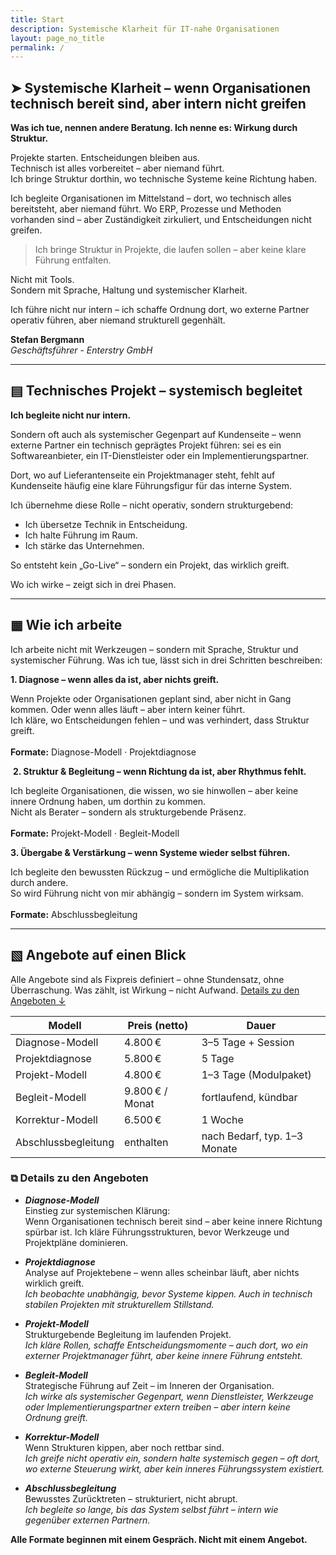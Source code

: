 ```yaml
---
title: Start
description: Systemische Klarheit für IT-nahe Organisationen
layout: page_no_title
permalink: /
---
```


## ➤ Systemische Klarheit – wenn Organisationen technisch bereit sind, aber intern nicht greifen

**Was ich tue, nennen andere Beratung. Ich nenne es: Wirkung durch Struktur.**

Projekte starten. Entscheidungen bleiben aus.
<br>Technisch ist alles vorbereitet – aber niemand führt.
<br>
Ich bringe Struktur dorthin, wo technische Systeme keine Richtung haben.

Ich begleite Organisationen im Mittelstand –
dort, wo technisch alles bereitsteht, aber niemand führt.
Wo ERP, Prozesse und Methoden vorhanden sind –
aber Zuständigkeit zirkuliert, und Entscheidungen nicht greifen.

> Ich bringe Struktur in Projekte, die laufen sollen –
aber keine klare Führung entfalten.

Nicht mit Tools. 
<br>
Sondern mit Sprache, Haltung und systemischer Klarheit.

Ich führe nicht nur intern –
ich schaffe Ordnung dort, wo externe Partner operativ führen,
aber niemand strukturell gegenhält.

**Stefan Bergmann** <br>
_Geschäftsführer - Enterstry GmbH_

---
## ▤ Technisches Projekt – systemisch begleitet

**Ich begleite nicht nur intern.**

Sondern oft auch als systemischer Gegenpart auf Kundenseite – wenn externe Partner ein technisch geprägtes Projekt führen: sei es ein Softwareanbieter, ein IT-Dienstleister oder ein Implementierungspartner.

Dort, wo auf Lieferantenseite ein Projektmanager steht, fehlt auf Kundenseite häufig eine klare Führungsfigur für das interne System.

Ich übernehme diese Rolle – nicht operativ, sondern strukturgebend:

- Ich übersetze Technik in Entscheidung.
- Ich halte Führung im Raum.
- Ich stärke das Unternehmen.

So entsteht kein „Go-Live“ – sondern ein Projekt, das wirklich greift.

Wo ich wirke – zeigt sich in drei Phasen.

---
## ▦ Wie ich arbeite

Ich arbeite nicht mit Werkzeugen – sondern mit Sprache, Struktur und systemischer Führung. Was ich tue, lässt sich in drei Schritten beschreiben:

**1. Diagnose – wenn alles da ist, aber nichts greift.**

Wenn Projekte oder Organisationen geplant sind, aber nicht in Gang kommen. Oder wenn alles läuft – aber intern keiner führt. <br>Ich kläre, wo Entscheidungen fehlen – und was verhindert, dass Struktur greift. 
<br>
<br>**Formate:** Diagnose-Modell · Projektdiagnose

​
**2. Struktur & Begleitung – wenn Richtung da ist, aber Rhythmus fehlt.**

Ich begleite Organisationen, die wissen, wo sie hinwollen – aber keine innere Ordnung haben, um dorthin zu kommen. 
<br>Nicht als Berater – sondern als strukturgebende Präsenz.  
<br>
<br>**Formate:** Projekt-Modell · Begleit-Modell


**3. Übergabe & Verstärkung – wenn Systeme wieder selbst führen.**

Ich begleite den bewussten Rückzug – und ermögliche die Multiplikation durch andere. 
<br>So wird Führung nicht von mir abhängig – sondern im System wirksam.  
<br>
<br>**Formate:** Abschlussbegleitung

---
## ▧ Angebote auf einen Blick

Alle Angebote sind als Fixpreis definiert – ohne Stundensatz, ohne Überraschung. Was zählt, ist Wirkung – nicht Aufwand. [Details zu den Angeboten ↓](#-details-zu-den-angeboten)

| Modell              | Preis (netto)       | Dauer                        |
|---------------------|---------------------|------------------------------|
| Diagnose-Modell     | 4.800 €             | 3–5 Tage + Session           |
| Projektdiagnose     | 5.800 €             | 5 Tage                       |
| Projekt-Modell      | 4.800 €             | 1–3 Tage (Modulpaket)        |
| Begleit-Modell      | 9.800 € / Monat     | fortlaufend, kündbar         |
| Korrektur-Modell    | 6.500 €             | 1 Woche                      |
| Abschlussbegleitung | enthalten           | nach Bedarf, typ. 1–3 Monate |

### ⧉ Details zu den Angeboten

- ***Diagnose-Modell***  
Einstieg zur systemischen Klärung:<br>
Wenn Organisationen technisch bereit sind – aber keine innere Richtung spürbar ist.
Ich kläre Führungsstrukturen, bevor Werkzeuge und Projektpläne dominieren.

- ***Projektdiagnose***  
Analyse auf Projektebene – wenn alles scheinbar läuft, aber nichts wirklich greift.<br>
*Ich beobachte unabhängig, bevor Systeme kippen. Auch in technisch stabilen Projekten mit strukturellem Stillstand.*

- ***Projekt-Modell***  
Strukturgebende Begleitung im laufenden Projekt.<br>
*Ich kläre Rollen, schaffe Entscheidungsmomente – auch dort, wo ein externer Projektmanager führt, aber keine innere Führung entsteht.*

- ***Begleit-Modell***  
Strategische Führung auf Zeit – im Inneren der Organisation.<br>
*Ich wirke als systemischer Gegenpart, wenn Dienstleister, Werkzeuge oder Implementierungspartner extern treiben – aber intern keine Ordnung greift.*

- ***Korrektur-Modell***  
Wenn Strukturen kippen, aber noch rettbar sind. <br>
*Ich greife nicht operativ ein, sondern halte systemisch gegen – oft dort, wo externe Steuerung wirkt, aber kein inneres Führungssystem existiert.*

- ***Abschlussbegleitung***  
Bewusstes Zurücktreten – strukturiert, nicht abrupt.<br>
*Ich begleite so lange, bis das System selbst führt – intern wie gegenüber externen Partnern.*

**Alle Formate beginnen mit einem Gespräch. Nicht mit einem Angebot.**

